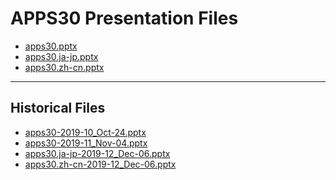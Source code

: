 <!--
This is a machine generated file, and should not be edited, as it will be overwritten with future updates.
-->

# APPS30 Presentation Files

- [apps30.pptx](https://globaleventcdn.blob.core.windows.net/assets/apps/apps30/apps30.pptx)
- [apps30.ja-jp.pptx](https://globaleventcdn.blob.core.windows.net/assets/apps/apps30/apps30.ja-jp.pptx)
- [apps30.zh-cn.pptx](https://globaleventcdn.blob.core.windows.net/assets/apps/apps30/apps30.zh-cn.pptx)
---
## Historical Files
- [apps30-2019-10_Oct-24.pptx](https://globaleventcdn.blob.core.windows.net/assets/apps/apps30/apps30-2019-10_Oct-24.pptx)
- [apps30-2019-11_Nov-04.pptx](https://globaleventcdn.blob.core.windows.net/assets/apps/apps30/apps30-2019-11_Nov-04.pptx)
- [apps30.ja-jp-2019-12_Dec-06.pptx](https://globaleventcdn.blob.core.windows.net/assets/apps/apps30/apps30.ja-jp-2019-12_Dec-06.pptx)
- [apps30.zh-cn-2019-12_Dec-06.pptx](https://globaleventcdn.blob.core.windows.net/assets/apps/apps30/apps30.zh-cn-2019-12_Dec-06.pptx)



